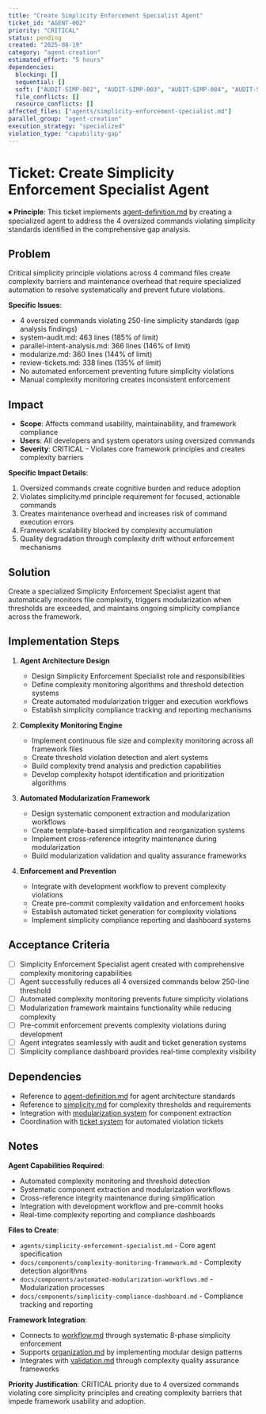 ```yaml
---
title: "Create Simplicity Enforcement Specialist Agent"
ticket_id: "AGENT-002"
priority: "CRITICAL"
status: pending
created: "2025-08-19"
category: "agent-creation"
estimated_effort: "5 hours"
dependencies:
  blocking: []
  sequential: []
  soft: ["AUDIT-SIMP-002", "AUDIT-SIMP-003", "AUDIT-SIMP-004", "AUDIT-SIMP-005"]
  file_conflicts: []
  resource_conflicts: []
affected_files: ["agents/simplicity-enforcement-specialist.md"]
parallel_group: "agent-creation"
execution_strategy: "specialized"
violation_type: "capability-gap"
---
```


# Ticket: Create Simplicity Enforcement Specialist Agent

⏺ **Principle**: This ticket implements [agent-definition.md](../../principles/agent-definition.md) by creating a specialized agent to address the 4 oversized commands violating simplicity standards identified in the comprehensive gap analysis.

## Problem

Critical simplicity principle violations across 4 command files create complexity barriers and maintenance overhead that require specialized automation to resolve systematically and prevent future violations.

**Specific Issues**:
- 4 oversized commands violating 250-line simplicity standards (gap analysis findings)
- system-audit.md: 463 lines (185% of limit)
- parallel-intent-analysis.md: 366 lines (146% of limit)  
- modularize.md: 360 lines (144% of limit)
- review-tickets.md: 338 lines (135% of limit)
- No automated enforcement preventing future simplicity violations
- Manual complexity monitoring creates inconsistent enforcement

## Impact

- **Scope**: Affects command usability, maintainability, and framework compliance
- **Users**: All developers and system operators using oversized commands
- **Severity**: CRITICAL - Violates core framework principles and creates complexity barriers

**Specific Impact Details**:
1. Oversized commands create cognitive burden and reduce adoption
2. Violates simplicity.md principle requirement for focused, actionable commands
3. Creates maintenance overhead and increases risk of command execution errors
4. Framework scalability blocked by complexity accumulation
5. Quality degradation through complexity drift without enforcement mechanisms

## Solution

Create a specialized Simplicity Enforcement Specialist agent that automatically monitors file complexity, triggers modularization when thresholds are exceeded, and maintains ongoing simplicity compliance across the framework.

## Implementation Steps

1. **Agent Architecture Design**
   - Design Simplicity Enforcement Specialist role and responsibilities
   - Define complexity monitoring algorithms and threshold detection systems
   - Create automated modularization trigger and execution workflows
   - Establish simplicity compliance tracking and reporting mechanisms

2. **Complexity Monitoring Engine**
   - Implement continuous file size and complexity monitoring across all framework files
   - Create threshold violation detection and alert systems
   - Build complexity trend analysis and prediction capabilities
   - Develop complexity hotspot identification and prioritization algorithms

3. **Automated Modularization Framework**
   - Design systematic component extraction and modularization workflows
   - Create template-based simplification and reorganization systems
   - Implement cross-reference integrity maintenance during modularization
   - Build modularization validation and quality assurance frameworks

4. **Enforcement and Prevention**
   - Integrate with development workflow to prevent complexity violations
   - Create pre-commit complexity validation and enforcement hooks
   - Establish automated ticket generation for complexity violations
   - Implement simplicity compliance reporting and dashboard systems

## Acceptance Criteria

- [ ] Simplicity Enforcement Specialist agent created with comprehensive complexity monitoring capabilities
- [ ] Agent successfully reduces all 4 oversized commands below 250-line threshold
- [ ] Automated complexity monitoring prevents future simplicity violations
- [ ] Modularization framework maintains functionality while reducing complexity
- [ ] Pre-commit enforcement prevents complexity violations during development
- [ ] Agent integrates seamlessly with audit and ticket generation systems
- [ ] Simplicity compliance dashboard provides real-time complexity visibility

## Dependencies

- Reference to [agent-definition.md](../../principles/agent-definition.md) for agent architecture standards
- Reference to [simplicity.md](../../principles/simplicity.md) for complexity thresholds and requirements
- Integration with [modularization system](../../commands/system/modularize.md) for component extraction
- Coordination with [ticket system](../../commands/system/create-ticket.md) for automated violation tickets

## Notes

**Agent Capabilities Required**:
- Automated complexity monitoring and threshold detection
- Systematic component extraction and modularization workflows
- Cross-reference integrity maintenance during simplification
- Integration with development workflow and pre-commit hooks
- Real-time complexity reporting and compliance dashboards

**Files to Create**:
- `agents/simplicity-enforcement-specialist.md` - Core agent specification
- `docs/components/complexity-monitoring-framework.md` - Complexity detection algorithms
- `docs/components/automated-modularization-workflows.md` - Modularization processes
- `docs/components/simplicity-compliance-dashboard.md` - Compliance tracking and reporting

**Framework Integration**:
- Connects to [workflow.md](../../principles/workflow.md) through systematic 8-phase simplicity enforcement
- Supports [organization.md](../../principles/organization.md) by implementing modular design patterns
- Integrates with [validation.md](../../principles/validation.md) through complexity quality assurance frameworks

**Priority Justification**:
CRITICAL priority due to 4 oversized commands violating core simplicity principles and creating complexity barriers that impede framework usability and adoption.